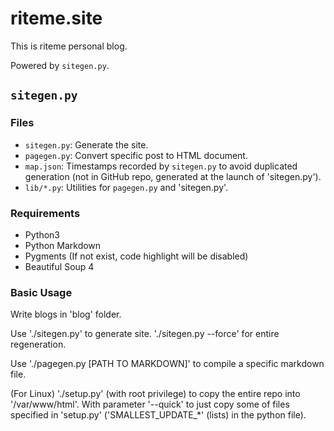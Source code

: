 # riteme.site
This is riteme personal blog.

Powered by `sitegen.py`.

## `sitegen.py`
### Files
* `sitegen.py`: Generate the site.
* `pagegen.py`: Convert specific post to HTML document.
* `map.json`: Timestamps recorded by `sitegen.py` to avoid duplicated generation (not in GitHub repo, generated at the launch of 'sitegen.py').
* `lib/*.py`: Utilities for `pagegen.py` and 'sitegen.py'.

### Requirements
* Python3
* Python Markdown
* Pygments (If not exist, code highlight will be disabled)
* Beautiful Soup 4

### Basic Usage
Write blogs in 'blog' folder.

Use './sitegen.py' to generate site. './sitegen.py --force' for entire regeneration.

Use './pagegen.py [PATH TO MARKDOWN]' to compile a specific markdown file.

(For Linux) './setup.py' (with root privilege) to copy the entire repo into '/var/www/html'. With parameter '--quick' to just copy some of files specified in 'setup.py' ('SMALLEST_UPDATE_*' (lists) in the python file).
